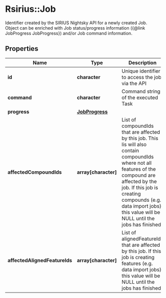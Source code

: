 # Rsirius::Job

Identifier created by the SIRIUS Nightsky API for a newly created Job.  Object can be enriched with Job status/progress information ({@link JobProgress JobProgress}) and/or Job command information.

## Properties
Name | Type | Description | Notes
------------ | ------------- | ------------- | -------------
**id** | **character** | Unique identifier to access the job via the API | [optional] 
**command** | **character** | Command string of the executed Task | [optional] 
**progress** | [**JobProgress**](JobProgress.md) |  | [optional] 
**affectedCompoundIds** | **array[character]** | List of compoundIds that are affected by this job.  This lis will also contain compoundIds where not all features of the compound are affected by the job.  If this job is creating compounds (e.g. data import jobs) this value will be NULL until the jobs has finished | [optional] 
**affectedAlignedFeatureIds** | **array[character]** | List of alignedFeatureIds that are affected by this job.  If this job is creating features (e.g. data import jobs) this value will be NULL until the jobs has finished | [optional] 


